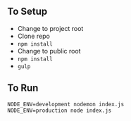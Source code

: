 ## To Setup

* Change to project root
* Clone repo
* `npm install`
* Change to public root
* `npm install`
* `gulp`


## To Run
```
NODE_ENV=development nodemon index.js
NODE_ENV=production node index.js
```

